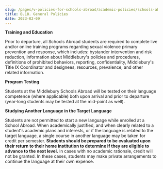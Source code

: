 ```yaml
---
slug: /pages/v-policies-for-schools-abroad/academic-policies/schools-abroad-b-18-general-policies
title: B.18. General Policies
date: 2023-02-09
---
```


**Training and Education**

Prior to departure, all Schools Abroad students are required to complete live and/or online training programs regarding sexual violence primary prevention and response, which includes: bystander intervention and risk reduction, information about Middlebury's policies and procedures, definitions of prohibited behaviors, reporting, confidentiality, Middlebury's Title IX Coordinator and designees, resources, prevalence, and other related information.

**Program Testing**

Students at the Middlebury Schools Abroad will be tested on their language competence (where applicable) both upon arrival and prior to departure (year-long students may be tested at the mid-point as well).

**Studying Another Language in the Target Language**

Students are not permitted to start a new language while enrolled at a School Abroad. When academically justified, and when clearly related to a student's academic plans and interests, or if the language is related to the target language, a single course in another language may be taken for credit per semester. **Students should be prepared to be evaluated upon their return to their home institution to determine if they are eligible to advance to the next level.** In cases with no academic rationale, credit will not be granted. In these cases, students may make private arrangements to continue the language at their own expense.